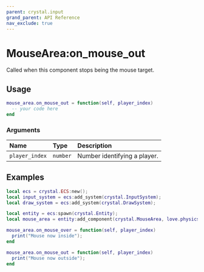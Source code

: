 ```yaml
---
parent: crystal.input
grand_parent: API Reference
nav_exclude: true
---
```


# MouseArea:on_mouse_out

Called when this component stops being the mouse target.

## Usage

```lua
mouse_area.on_mouse_out = function(self, player_index)
  -- your code here
end
```

### Arguments

| Name           | Type     | Description                  |
| :------------- | :------- | :--------------------------- |
| `player_index` | `number` | Number identifying a player. |

## Examples

```lua
local ecs = crystal.ECS:new();
local input_system = ecs:add_system(crystal.InputSystem);
local draw_system = ecs:add_system(crystal.DrawSystem);

local entity = ecs:spawn(crystal.Entity);
local mouse_area = entity:add_component(crystal.MouseArea, love.physics.newCircleShape(10));

mouse_area.on_mouse_over = function(self, player_index)
  print("Mouse now inside");
end

mouse_area.on_mouse_out = function(self, player_index)
  print("Mouse now outside");
end
```
